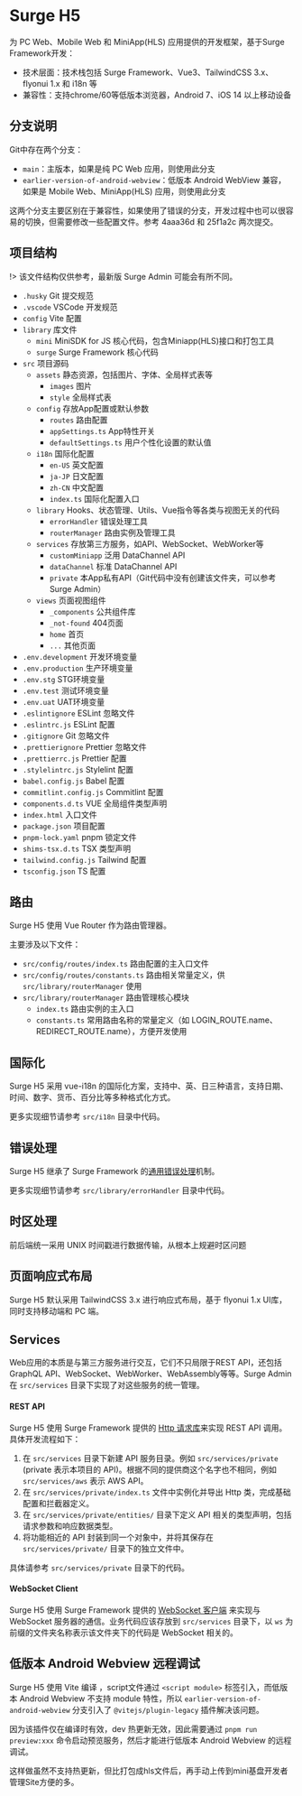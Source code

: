 # Surge H5

为 PC Web、Mobile Web 和 MiniApp(HLS) 应用提供的开发框架，基于Surge Framework开发：

- 技术层面：技术栈包括 Surge Framework、Vue3、TailwindCSS 3.x、flyonui 1.x 和 i18n 等
- 兼容性：支持chrome/60等低版本浏览器，Android 7、iOS 14 以上移动设备

## 分支说明

Git中存在两个分支：
- `main`：主版本，如果是纯 PC Web 应用，则使用此分支
- `earlier-version-of-android-webview`：低版本 Android WebView 兼容，如果是 Mobile Web、MiniApp(HLS) 应用，则使用此分支

这两个分支主要区别在于兼容性，如果使用了错误的分支，开发过程中也可以很容易的切换，但需要修改一些配置文件。参考 4aaa36d 和 25f1a2c 两次提交。

## 项目结构

!> 该文件结构仅供参考，最新版 Surge Admin 可能会有所不同。

- `.husky` Git 提交规范
- `.vscode` VSCode 开发规范
- `config` Vite 配置
- `library` 库文件
  - `mini` MiniSDK for JS 核心代码，包含Miniapp(HLS)接口和打包工具
  - `surge` Surge Framework 核心代码
- `src` 项目源码
  - `assets` 静态资源，包括图片、字体、全局样式表等
    - `images` 图片
    - `style` 全局样式表
  - `config` 存放App配置或默认参数
    - `routes` 路由配置
    - `appSettings.ts` App特性开关
    - `defaultSettings.ts` 用户个性化设置的默认值
  - `i18n` 国际化配置
    - `en-US` 英文配置
    - `ja-JP` 日文配置
    - `zh-CN` 中文配置
    - `index.ts` 国际化配置入口
  - `library` Hooks、状态管理、Utils、Vue指令等各类与视图无关的代码
    - `errorHandler` 错误处理工具
    - `routerManager` 路由实例及管理工具
  - `services` 存放第三方服务，如API、WebSocket、WebWorker等
    - `customMiniapp` 泛用 DataChannel API
    - `dataChannel` 标准 DataChannel API
    - `private` 本App私有API（Git代码中没有创建该文件夹，可以参考Surge Admin）
  - `views` 页面视图组件
    - `_components` 公共组件库
    - `_not-found` 404页面
    - `home` 首页
    - `...` 其他页面
- `.env.development` 开发环境变量
- `.env.production` 生产环境变量
- `.env.stg` STG环境变量
- `.env.test` 测试环境变量
- `.env.uat` UAT环境变量
- `.eslintignore` ESLint 忽略文件
- `.eslintrc.js` ESLint 配置
- `.gitignore` Git 忽略文件
- `.prettierignore` Prettier 忽略文件
- `.prettierrc.js` Prettier 配置
- `.stylelintrc.js` Stylelint 配置
- `babel.config.js` Babel 配置
- `commitlint.config.js` Commitlint 配置
- `components.d.ts` VUE 全局组件类型声明
- `index.html` 入口文件
- `package.json` 项目配置
- `pnpm-lock.yaml` pnpm 锁定文件
- `shims-tsx.d.ts` TSX 类型声明
- `tailwind.config.js` Tailwind 配置
- `tsconfig.json` TS 配置

## 路由

Surge H5 使用 Vue Router 作为路由管理器。

主要涉及以下文件：

- `src/config/routes/index.ts` 路由配置的主入口文件
- `src/config/routes/constants.ts` 路由相关常量定义，供 `src/library/routerManager` 使用
- `src/library/routerManager` 路由管理核心模块
  - `index.ts` 路由实例的主入口
  - `constants.ts` 常用路由名称的常量定义（如 LOGIN_ROUTE.name、REDIRECT_ROUTE.name），方便开发使用

## 国际化

Surge H5 采用 vue-i18n 的国际化方案，支持中、英、日三种语言，支持日期、时间、数字、货币、百分比等多种格式化方式。

更多实现细节请参考 `src/i18n` 目录中代码。

## 错误处理

Surge H5 继承了 Surge Framework 的[通用错误处理](surge-framework#通用错误处理)机制。

更多实现细节请参考 `src/library/errorHandler` 目录中代码。

## 时区处理

前后端统一采用 UNIX 时间戳进行数据传输，从根本上规避时区问题

## 页面响应式布局

Surge H5 默认采用 TailwindCSS 3.x 进行响应式布局，基于 flyonui 1.x UI库，同时支持移动端和 PC 端。

## Services

Web应用的本质是与第三方服务进行交互，它们不只局限于REST API，还包括GraphQL API、WebSocket、WebWorker、WebAssembly等等。Surge Admin 在 `src/services` 目录下实现了对这些服务的统一管理。

#### REST API

Surge H5 使用 Surge Framework 提供的 [Http 请求库](surge-framework#http-请求)来实现 REST API 调用。具体开发流程如下：

1. 在 `src/services` 目录下新建 API 服务目录。例如 `src/services/private` (private 表示本项目的 API)。根据不同的提供商这个名字也不相同，例如 `src/services/aws` 表示 AWS API。
2. 在 `src/services/private/index.ts` 文件中实例化并导出 Http 类，完成基础配置和拦截器定义。
3. 在 `src/services/private/entities/` 目录下定义 API 相关的类型声明，包括请求参数和响应数据类型。
4. 将功能相近的 API 封装到同一个对象中，并将其保存在 `src/services/private/` 目录下的独立文件中。

具体请参考 `src/services/private` 目录下的代码。

#### WebSocket Client

Surge H5 使用 Surge Framework 提供的 [WebSocket 客户端](surge-framework#websocket-客户端) 来实现与 WebSocket 服务器的通信。业务代码应该存放到 `src/services` 目录下，以 `ws` 为前缀的文件夹名称表示该文件夹下的代码是 WebSocket 相关的。

## 低版本 Android Webview 远程调试

Surge H5 使用 Vite 编译 ，script文件通过 `<script module>` 标签引入，而低版本 Android Webview 不支持 module 特性，所以 `earlier-version-of-android-webview` 分支引入了 `@vitejs/plugin-legacy` 插件解决该问题。

因为该插件仅在编译时有效，dev 热更新无效，因此需要通过 `pnpm run preview:xxx` 命令启动预览服务，然后才能进行低版本 Android Webview 的远程调试。

这样做虽然不支持热更新，但比打包成hls文件后，再手动上传到mini基盘开发者管理Site方便的多。
